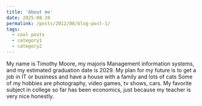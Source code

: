 ```yaml
---
title: 'About me'
date: 2025-08-28
permalink: /posts/2012/08/blog-post-1/
tags:
  - cool posts
  - category1
  - category2
---
```


My name is Timothy Moore, my majoris Management information systems, and my estimated graduation date is 2029.
My plan for my future is to get a job in IT or business and have a house with a family and lots of cats
Some of my hobbies are photography, video games, tv shows, cars.
My favorite subject in college so far has been economics, just because my teacher is very nice honestly.
